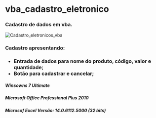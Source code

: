 # vba_cadastro_eletronico
### Cadastro de dados em vba.
![Cadastro_eletronicos_vba](https://user-images.githubusercontent.com/20029768/90899044-b8eafd00-e39d-11ea-9e7e-dfe27231ab6b.png)
<h3>Cadastro apresentando: </h3>
<h3>
<ul>
  <li>Entrada de dados para nome do produto, código, valor e quantidade; </li>
  <li>Botão para cadastrar e cancelar; </li>
  <ul>
</h3>

<h5>Winsowns 7 Ultimate</h5>
<h5>Microsoft Office Professional Plus 2010</h5>
<h5>Microsof Excel Versão: 14.0.6112.5000 (32 bits)</h5>
